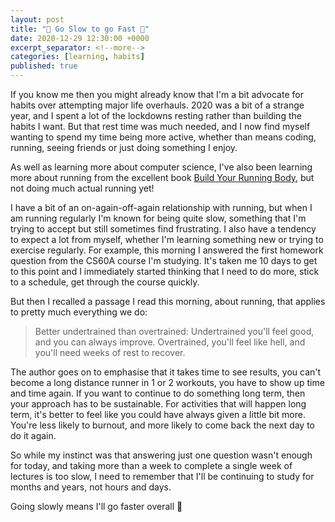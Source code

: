 ```yaml
---
layout: post
title: "🐢 Go Slow to go Fast 🐢"
date: 2020-12-29 12:30:00 +0000
excerpt_separator: <!--more-->
categories: [learning, habits]
published: true
---
```


If you know me then you might already know that I'm a bit advocate for habits over attempting major life overhauls. 2020 was a bit of a strange year, and I spent a lot of the lockdowns resting rather than building the habits I want. But that rest time was much needed, and I now find myself wanting to spend my time being more active, whether than means coding, running, seeing friends or just doing something I enjoy.

<!--more-->

As well as learning more about computer science, I've also been learning more about running from the excellent book [Build Your Running Body](https://www.hive.co.uk/Product/Peter-Magill/Build-Your-Running-Body--A-Total-Body-Fitness-Plan-for-Al/16467221), but not doing much actual running yet!

I have a bit of an on-again-off-again relationship with running, but when I am running regularly I'm known for being quite slow, something that I'm trying to accept but still sometimes find frustrating. I also have a tendency to expect a lot from myself, whether I'm learning something new or trying to exercise regularly. For example, this morning I answered the first homework question from the CS60A course I'm studying. It's taken me 10 days to get to this point and I immediately started thinking that I need to do more, stick to a schedule, get through the course quickly.

But then I recalled a passage I read this morning, about running, that applies to pretty much everything we do:

> Better undertrained than overtrained: Undertrained you'll feel good, and you can always improve. Overtrained, you'll feel like hell, and you'll need weeks of rest to recover.

The author goes on to emphasise that it takes time to see results, you can't become a long distance runner in 1 or 2 workouts, you have to show up time and time again. If you want to continue to do something long term, then your approach has to be sustainable. For activities that will happen long term, it's better to feel like you could have always given a little bit more. You're less likely to burnout, and more likely to come back the next day to do it again.

So while my instinct was that answering just one question wasn't enough for today, and taking more than a week to complete a single week of lectures is too slow, I need to remember that I'll be continuing to study for months and years, not hours and days.

Going slowly means I'll go faster overall 🐢
